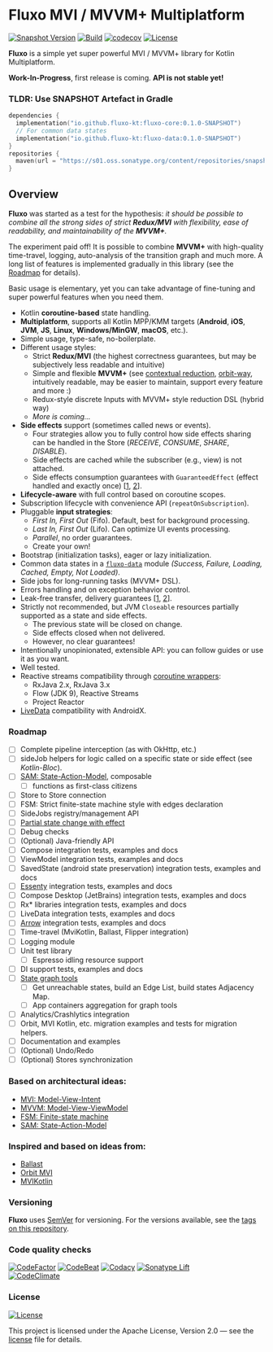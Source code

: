 # Fluxo MVI / MVVM+ Multiplatform

[![Snapshot Version](https://img.shields.io/nexus/s/https/s01.oss.sonatype.org/io.github.fluxo-kt/fluxo-core.svg)](https://s01.oss.sonatype.org/content/repositories/snapshots/io/github/fluxo-kt/)
[![Build](../../actions/workflows/build.yml/badge.svg)](../../actions/workflows/build.yml)
[![codecov](https://codecov.io/gh/fluxo-kt/fluxo-mvi/branch/main/graph/badge.svg?token=LKCNVWR8QC)](https://codecov.io/gh/fluxo-kt/fluxo-mvi)
[![License](https://img.shields.io/badge/License-Apache%202.0-blue.svg)](LICENSE)

**Fluxo** is a simple yet super powerful MVI / MVVM+ library for Kotlin Multiplatform.

**Work-In-Progress**, first release is coming. **API is not stable yet!**

### TLDR: Use SNAPSHOT Artefact in Gradle

```kotlin
dependencies {
  implementation("io.github.fluxo-kt:fluxo-core:0.1.0-SNAPSHOT")
  // For common data states
  implementation("io.github.fluxo-kt:fluxo-data:0.1.0-SNAPSHOT")
}
repositories {
  maven(url = "https://s01.oss.sonatype.org/content/repositories/snapshots/")
}
```

## Overview

**Fluxo** was started as a test for the hypothesis:
_it should be possible to combine all the strong sides of strict **Redux/MVI** with flexibility,
ease of readability, and maintainability of the **MVVM+**._

The experiment paid off!
It is possible to combine **MVVM+** with high-quality time-travel, logging,
auto-analysis of the transition graph and much more.
A long list of features is implemented gradually in this library (see the [Roadmap](#roadmap) for details).

Basic usage is elementary, yet you can take advantage of fine-tuning and super powerful features when you need them.

* Kotlin **coroutine-based** state handling.
* **Multiplatform**, supports all Kotlin MPP/KMM targets (**Android**, **iOS**, **JVM**, **JS**, **Linux**,
  **Windows/MinGW**, **macOS**, etc.).
* Simple usage, type-safe, no-boilerplate.
* Different usage styles:
  * Strict **Redux/MVI** (the highest correctness guarantees, but may be subjectively less readable and intuitive)
  * Simple and flexible **MVVM+**
    (see [contextual reduction](https://dev.to/feresr/a-case-against-the-mvi-architecture-pattern-1add),
    [orbit-way](https://github.com/orbit-mvi/orbit-mvi#what-is-orbit), intuitively readable, may be easier to maintain,
    support every feature and more :)
  * Redux-style discrete Inputs with MVVM+ style reduction DSL (hybrid way)
  * _More is coming…_
* **Side effects** support (sometimes called news or events).
  * Four strategies allow you to fully control how side effects sharing can be handled in the Store
    (_RECEIVE_, _CONSUME_, _SHARE_, _DISABLE_).
  * Side effects are cached while the subscriber (e.g., view) is not attached.
  * Side effects consumption guarantees with `GuaranteedEffect` (effect handled and exactly
    once) [[1](https://github.com/Kotlin/kotlinx.coroutines/issues/2886),
    [2](https://medium.com/androiddevelopers/livedata-with-snackbar-navigation-and-other-events-the-singleliveevent-case-ac2622673150)].
* **Lifecycle-aware** with full control based on coroutine scopes.
* Subscription lifecycle with convenience API (`repeatOnSubscription`).
* Pluggable **input strategies**:
  * _First In, First Out_ (Fifo). Default, best for background processing.
  * _Last In, First Out_ (Lifo). Can optimize UI events processing.
  * _Parallel_, no order guarantees.
  * Create your own!
* Bootstrap (initialization tasks), eager or lazy initialization.
* Common data states in a [`fluxo-data`](fluxo-data) module *(Success, Failure, Loading, Cached, Empty, Not Loaded)*.
* Side jobs for long-running tasks (MVVM+ DSL).
* Errors handling and on exception behavior control.
* Leak-free transfer, delivery
  guarantees [[1](https://github.com/Kotlin/kotlinx.coroutines/issues/1936), [2](https://gmk57.medium.com/unfortunately-events-may-be-dropped-if-channel-receiveasflow-cfe78ae29004)].
* Strictly not recommended, but JVM `Closeable` resources partially supported as a state and side effects.
  * The previous state will be closed on change.
  * Side effects closed when not delivered.
  * However, no clear guarantees!
* Intentionally unopinionated, extensible API: you can follow guides or use it as you want.
* Well tested.
* Reactive streams compatibility
  through [coroutine wrappers](https://github.com/Kotlin/kotlinx.coroutines/tree/master/reactive):
  * RxJava 2.x, RxJava 3.x
  * Flow (JDK 9), Reactive Streams
  * Project Reactor
* [LiveData](https://developer.android.com/topic/libraries/architecture/coroutines#livedata) compatibility with
  AndroidX.

### Roadmap

- [ ] Complete pipeline interception (as with OkHttp, etc.)
- [ ] sideJob helpers for logic called on a specific state or side effect (see _Kotlin-Bloc_).
- [ ] [SAM: State-Action-Model](https://sam.js.org/), composable
  - [ ] functions as first-class citizens
- [ ] Store to Store connection
- [ ] FSM: Strict finite-state machine style with edges declaration
- [ ] SideJobs registry/management API
- [ ] [Partial state change with effect](https://github.com/uniflow-kt/uniflow-kt/blob/master/doc/notify_update.md)
- [ ] Debug checks
- [ ] \(Optional) Java-friendly API
- [ ] Compose integration tests, examples and docs
- [ ] ViewModel integration tests, examples and docs
- [ ] SavedState (android state preservation) integration tests, examples and docs
- [ ] [Essenty](https://github.com/arkivanov/Essenty) integration tests, examples and docs
- [ ] Compose Desktop (JetBrains) integration tests, examples and docs
- [ ] Rx* libraries integration tests, examples and docs
- [ ] LiveData integration tests, examples and docs
- [ ] [Arrow](https://arrow-kt.io/) integration tests, examples and docs
- [ ] Time-travel (MviKotlin, Ballast, Flipper integration)
- [ ] Logging module
- [ ] Unit test library
  - [ ] Espresso idling resource support
- [ ] DI support tests, examples and docs
- [ ] [State graph tools](https://github.com/Kontur-Mobile/VisualFSM#tools-of-visualfsm)
  - [ ] Get unreachable states, build an Edge List, build states Adjacency Map.
  - [ ] App containers aggregation for graph tools
- [ ] Analytics/Crashlytics integration
- [ ] Orbit, MVI Kotlin, etc. migration examples and tests for migration helpers.
- [ ] Documentation and examples
- [ ] \(Optional) Undo/Redo
- [ ] \(Optional) Stores synchronization

### Based on architectural ideas:

- [MVI: Model-View-Intent](http://hannesdorfmann.com/android/model-view-intent/)
- [MVVM: Model-View-ViewModel](https://en.wikipedia.org/wiki/Model%E2%80%93view%E2%80%93viewmodel)
- [FSM: Finite-state machine](https://en.wikipedia.org/wiki/Finite-state_machine)
- [SAM: State-Action-Model](https://sam.js.org/)

### Inspired and based on ideas from:

- [Ballast](https://github.com/copper-leaf/ballast)
- [Orbit MVI](https://github.com/orbit-mvi/orbit-mvi)
- [MVIKotlin](https://github.com/arkivanov/MVIKotlin)

### Versioning

**Fluxo** uses [SemVer](http://semver.org/) for versioning. For the versions
available, see the [tags on this repository](../../tags).

### Code quality checks

[![CodeFactor](https://www.codefactor.io/repository/github/fluxo-kt/fluxo-mvi/badge/main)](https://www.codefactor.io/repository/github/fluxo-kt/fluxo-mvi/overview/main)
[![CodeBeat](https://codebeat.co/badges/5ed83de6-f399-4880-9a94-d42d1ab43b89)](https://codebeat.co/projects/github-com-fluxo-kt-fluxo-mvi-main)
[![Codacy](https://app.codacy.com/project/badge/Grade/ea7dfbbaf83441eea468f4f083604280)](https://www.codacy.com/gh/fluxo-kt/fluxo-mvi/dashboard?utm_source=github.com&amp;utm_medium=referral&amp;utm_content=fluxo-kt/fluxo-mvi&amp;utm_campaign=Badge_Grade)
[![Sonatype Lift](https://img.shields.io/badge/Sonatype-Lift-green)](https://lift.sonatype.com/results/github.com/fluxo-kt/fluxo-mvi)
<br>
[![CodeClimate](https://api.codeclimate.com/v1/badges/af292519a2481f9a47a6/maintainability)](https://codeclimate.com/github/fluxo-kt/fluxo-mvi/maintainability)

### License

[![License](https://img.shields.io/badge/License-Apache%202.0-blue.svg)](LICENSE)

This project is licensed under the Apache License, Version 2.0 — see the
[license](LICENSE) file for details.

